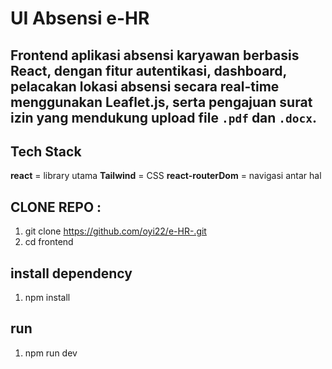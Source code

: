 # UI Absensi e-HR
Frontend aplikasi absensi karyawan berbasis React, dengan fitur autentikasi, dashboard, pelacakan lokasi absensi secara real-time menggunakan Leaflet.js, serta pengajuan surat izin yang mendukung upload file `.pdf` dan `.docx`.
-----------------------------------------------
## Tech Stack 
**react** = library utama
**Tailwind** = CSS
**react-routerDom** = navigasi antar hal 


## CLONE REPO : 
1. git clone https://github.com/oyi22/e-HR-.git
2. cd frontend

## install dependency
1. npm install


## run 
1. npm run dev
